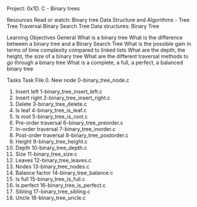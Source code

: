 Project: 0x1D. C - Binary trees

Resources
Read or watch:
Binary tree
Data Structure and Algorithms - Tree
Tree Traversal
Binary Search Tree
Data structures: Binary Tree

Learning Objectives
General
What is a binary tree
What is the difference between a binary tree and a Binary Search Tree
What is the possible gain in terms of time complexity compared to linked lists
What are the depth, the height, the size of a binary tree
What are the different traversal methods to go through a binary tree
What is a complete, a full, a perfect, a balanced binary tree

Tasks
Task	File
0. New node	0-binary_tree_node.c
1. Insert left	1-binary_tree_insert_left.c
2. Insert right	2-binary_tree_insert_right.c
3. Delete	3-binary_tree_delete.c
4. Is leaf	4-binary_tree_is_leaf.c
5. Is root	5-binary_tree_is_root.c
6. Pre-order traversal	6-binary_tree_preorder.c
7. In-order traversal	7-binary_tree_inorder.c
8. Post-order traversal	8-binary_tree_postorder.c
9. Height	9-binary_tree_height.c
10. Depth	10-binary_tree_depth.c
11. Size	11-binary_tree_size.c
12. Leaves	12-binary_tree_leaves.c
13. Nodes	13-binary_tree_nodes.c
14. Balance factor	14-binary_tree_balance.c
15. Is full	15-binary_tree_is_full.c
16. Is perfect	16-binary_tree_is_perfect.c
17. Sibling	17-binary_tree_sibling.c
18. Uncle	18-binary_tree_uncle.c
